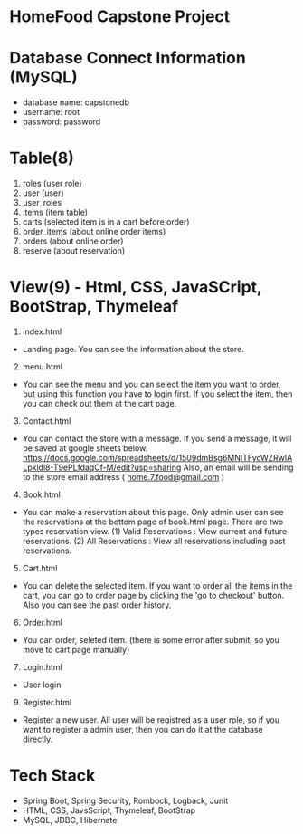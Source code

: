 # HomeFood Capstone Project

# Database Connect Information (MySQL)
- database name: capstonedb
- username: root
- password: password

# Table(8)
1. roles (user role)
2. user  (user)
3. user_roles
4. items (item table)
5. carts (selected item is in a cart before order)
6. order_items (about online order items)
7. orders   (about online order)
8. reserve (about reservation)

# View(9) - Html, CSS, JavaSCript, BootStrap, Thymeleaf
1. index.html
  - Landing page. You can see the information about the store.

2. menu.html
  - You can see the menu and you can select the item you want to order, but using this function you have to login first. 
    If you select the item, then you can check out them at the cart page.

3. Contact.html
 - You can contact the store with a message.
   If you send a message, it will be saved at google sheets below.
   https://docs.google.com/spreadsheets/d/1509dmBsg6MNITFycWZRwlALpkldl8-T9ePLfdaqCf-M/edit?usp=sharing
   Also, an email will be sending to the store email address ( home.7.food@gmail.com )
        
4. Book.html
 - You can make a reservation about this page.
   Only admin user can see the reservations at the bottom page of book.html page.
   There are two types reservation view.
   (1) Valid Reservations : View current and future reservations.
   (2) All Reservations : View all reservations including past reservations.

5. Cart.html
 - You can delete the selected item.
   If you want to order all the items in the cart, you can go to order page by clicking the 'go to checkout' button.
   Also you can see the past order history.

6. Order.html
 - You can order, seleted item. (there is some error after submit, so you move to cart page manually)

7. Login.html
 - User login
   
9. Register.html
 - Register a new user.
   All user will be registred as a user role, so if you want to register a admin user, then you can do it at the database directly.   

# Tech Stack
- Spring Boot, Spring Security, Rombock, Logback, Junit 
- HTML, CSS, JavsScript, Thymeleaf, BootStrap
- MySQL, JDBC, Hibernate
